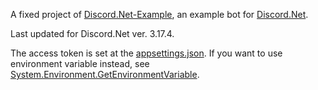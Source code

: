 A fixed project of [Discord.Net-Example](https://github.com/Aux/Discord.Net-Example), an example bot for [Discord.Net](https://github.com/discord-net/Discord.Net).

Last updated for Discord.Net ver. 3.17.4.

The access token is set at the [appsettings.json](/src/MyDiscordBot/appsettings.json). If you want to use environment variable instead, see [System.Environment.GetEnvironmentVariable](https://learn.microsoft.com/en-us/dotnet/api/system.environment.getenvironmentvariable).
